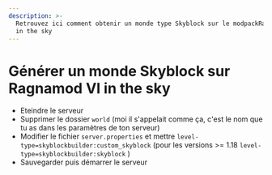 ```yaml
---
description: >-
  Retrouvez ici comment obtenir un monde type Skyblock sur le modpackRagnamod VI
  in the sky
---
```


# Générer un monde Skyblock sur Ragnamod VI in the sky

* Eteindre le serveur
* Supprimer le dossier `world` (moi il s'appelait comme ça, c'est le nom que tu as dans les paramètres de ton serveur)
* Modifier le fichier `server.properties` et mettre `level-type=skyblockbuilder:custom_skyblock` (pour les versions >= 1.18 `level-type=skyblockbuilder:skyblock` )
* Sauvegarder puis démarrer le serveur
